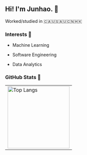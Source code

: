 ## Hi! I'm Junhao. 👋

Worked/studied in 🇨🇦🇺🇸🇦🇺🇨🇳🇭🇰

### Interests 🌟

- Machine Learning

- Software Engineering

- Data Analytics

### GitHub Stats 🌟

<center>
  <table>
    <tr>
        <td>
          <a>
          <img height="200px" align="center" alt="Top Langs" src="https://github-readme-stats.vercel.app/api/top-langs/?username=howieraem&count-private=true&layout=compact&langs_count=8&hide=hack,assembly,html,makefile,css,scss,scilab&hide_border=true" />
          </a>
        </td>
   </tr>
  </table>

<br />

